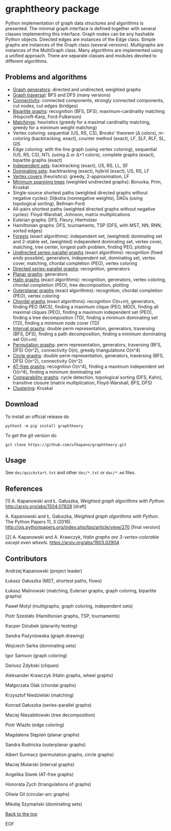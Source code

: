 # graphtheory package

Python implementation of graph data structures and algorithms is presented. 
The minimal graph interface is defined together with several 
classes implementing this interface. 
Graph nodes can be any hashable Python objects. 
Directed edges are instances of the Edge class. 
Simple graphs are instances of the Graph class (several versions).
Multigraphs are instances of the MultiGraph class.
Many algorithms are implemented using a unified approach. 
There are separate classes and modules devoted to different algorithms.

## Problems and algorithms

* [Graph generators](/doc/factory.md): directed and undirected, weighted graphs
* [Graph traversal](/doc/traversal.md): BFS and DFS (many versions)
* [Connectivity](/doc/connected.md): connected components, 
strongly connected components, cut nodes, cut edges (bridges)
* [Bipartite graphs](/doc/bipartite.md): recognition (BFS, DFS), 
maximum-cardinality matching (Hopcroft-Karp, Ford-Fulkerson)
* [Matchings](/doc/matching.md): 
heuristics (greedy for a maximal cardinality matching,
greedy for a minimum weight matching)
* Vertex coloring: sequential (US, RS, CS),
Brooks' theorem (&Delta; colors),
m-coloring (backtracking, exact),
counter method (exact),
LF, SLF, RLF, SL, GIS
* Edge coloring: with the line graph (using vertex coloring), 
sequential (US, RS, CS), 
NTL (using &Delta; or &Delta;+1 colors),
complete graphs (exact),
bipartite graphs (exact)
* [Independent sets](/doc/iset.md): backtracking (exact), US, RS, LL, SF
* [Dominating sets](/doc/dset.md): backtracking (exact), hybrid (exact), US, RS, LF
* [Vertex covers](/doc/vertexcover.md) (heuristics): greedy, 2-approximation, LF
* [Minimum spanning trees](/doc/mst.md) (weighted undirected graphs): 
Boruvka, Prim, Kruskal
* Single-source shortest paths 
(weighted directed graphs without negative cycles): 
Dijkstra (nonnegative weights), 
DAGs (using topological sorting), 
Bellman-Ford
* All-pairs shortest paths 
(weighted directed graphs without negative cycles): 
Floyd-Warshall, Johnson, matrix multiplications
* Eulerian graphs: DFS, Fleury, Hierholzer
* Hamiltonian graphs: DFS, tournaments, 
TSP (DFS, with MST, NN, RNN, sorted edges)
* [Forests](/doc/forest.md) (exact algorithms): 
independent set, (weighted) dominating set and 2-stable set, 
(weighted) independent dominating set,
vertex cover, matching, 
tree center, longest path problem, finding PEO, plotting
* [Undirected series-parallel graphs](/doc/spgraph.md) (exact algorithms): 
recognition (fixed ends possible), generators,
independent set, dominating set, vertex cover, matching, 
chordal completion (PEO), vertex coloring
* [Directed series-parallel graphs](/doc/dspgraph.md): recognition, generators
* [Planar graphs](/doc/planar.md): generators
* [Halin graphs](/doc/halin.md) (exact algorithms): 
recognition, generators, vertex coloring,
chordal completion (PEO), tree decomposition, plotting
* [Outerplanar graphs](/doc/outerplanar.md) (exact algorithms): recognition, 
chordal completion (PEO), vertex coloring
* [Chordal graphs](/doc/chordal.md) (exact algorithms): 
recognition O(n+m), generators, 
finding PEO (MCS), 
finding a maximum clique (PEO, MDO),
finding all maximal cliques (PEO),
finding a maximum independent set (PEO),
finding a tree decomposition (TD),
finding a minimum dominating set (TD),
finding a minimum node cover (TD)
* [Interval graphs](/doc/interval.md): double perm representation, generators, 
traversing (BFS, DFS), 
finding a path decomposition, 
finding a minimum dominating set O(n+m)
* [Permutation graphs](/doc/perm.md): 
perm representation, generators, 
traversing (BFS, DFS) O(n^2), 
connectivity O(n),
greedy triangulations O(n^4)
* [Circle graphs](/doc/circle.md): 
double perm representation, generators, 
traversing (BFS, DFS) O(n^2), connectivity O(n^2)
* [AT-free graphs](/doc/atfree.md): 
recognition O(n^4), 
finding a maximum independent set O(n^4),
finding a minimum dominating set 
* [Comparability graphs](/doc/comparability.md): 
cycle detection, topological sorting (DFS, Kahn),
transitive closure (matrix multiplication, Floyd-Warshall, BFS, DFS)
* [Clustering](/doc/clustering.md): Kruskal

## Download

To install an official release do

    python3 -m pip install graphtheory

To get the git version do

    git clone https://github.com/ufkapano/graphtheory.git

## Usage

See `doc/quickstart.txt` and other `doc/*.txt` or `doc/*.md` files.

## References

[1] A. Kapanowski and Ł. Gałuszka, *Weighted graph algorithms with Python*. 
http://arxiv.org/abs/1504.07828 [draft]

A. Kapanowski and Ł. Gałuszka, *Weighted graph algorithms with Python*. 
The Python Papers 11, 3 (2016). 
http://ojs.pythonpapers.org/index.php/tpp/article/view/270 [final version]

[2] A. Kapanowski and A. Krawczyk, *Halin graphs are 3-vertex-colorable except even wheels*.
https://arxiv.org/abs/1903.02904

## Contributors

Andrzej Kapanowski (project leader)

Łukasz Gałuszka (MST, shortest paths, flows)

Łukasz Malinowski (matching, Eulerian graphs, graph coloring, bipartite graphs)

Paweł Motyl (multigraphs, graph coloring, independent sets)

Piotr Szestało (Hamiltonian graphs, TSP, tournaments)

Kacper Dziubek (planarity testing)

Sandra Pażyniowska (graph drawing)

Wojciech Sarka (dominating sets)

Igor Samson (graph coloring)

Dariusz Zdybski (cliques)

Aleksander Krawczyk (Halin graphs, wheel graphs)

Małgorzata Olak (chordal graphs)

Krzysztof Niedzielski (matching)

Konrad Gałuszka (series-parallel graphs)

Maciej Niezabitowski (tree decomposition)

Piotr Wlazło (edge coloring)

Magdalena Stępień (planar graphs)

Sandra Rudnicka (outerplanar graphs)

Albert Surmacz (permutation graphs, circle graphs)

Maciej Mularski (interval graphs)

Angelika Siwek (AT-free graphs)

Honorata Zych (triangulations of graphs)

Oliwia Gil (circular-arc graphs)

Mikołaj Szymański (dominating sets)

[Back to the top](#graphtheory-package)

EOF
